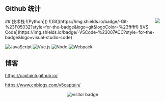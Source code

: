 ## Github 统计
<!--![](https://github-readme-stats.vercel.app/api?username=captain5&count_private=true&show_icons=true&theme=onedark)
-->
<img align="right" src="https://github-readme-stats.vercel.app/api?username=captain5&show_icons=true">
## 技术栈
![Python]()
![Git](https://img.shields.io/badge/-Git-%23F05032?style=for-the-badge&logo=git&logoColor=%23ffffff)
![VS Code](https://img.shields.io/badge/-VSCode-%23007ACC?style=for-the-badge&logo=visual-studio-code)


![JavaScript](https://img.shields.io/badge/-JavaScript-%23F7DF1C?style=for-the-badge&logo=javascript&logoColor=000000&labelColor=%23F7DF1C&color=%23FFCE5A)
![Vue.js](https://img.shields.io/badge/-Vue.js-%232c3e50?style=for-the-badge&logo=Vue.js)
![Node](https://img.shields.io/badge/-NodeJS-%23F05032?style=for-the-badge&logo=Node.js&logoColor=%23ffffff)
![Webpack](https://img.shields.io/badge/-Webpack-%232C3A42?style=for-the-badge&logo=webpack)

<!--
    ![HTML5](https://img.shields.io/badge/-HTML5-%23E44D27?style=for-the-badge&logo=html5&logoColor=ffffff)
    ![CSS3](https://img.shields.io/badge/-CSS3-%231572B6?style=for-the-badge&logo=css3)
    ![ESlint](https://img.shields.io/badge/-ESLint-%234B32C3?style=for-the-badge&logo=eslint)
-->

## 博客

https://captain5.github.io/


https://www.cnblogs.com/v5captain/

<p align="center">
  <img src="https://visitor-badge.glitch.me/badge?page_id=captain5.captain5" alt="visitor badge"/>
</p>

<!--
**captain5/captain5** is a ✨ _special_ ✨ repository because its `README.md` (this file) appears on your GitHub profile.

Here are some ideas to get you started:

- 🔭 I’m currently working on ...
- 🌱 I’m currently learning ...
- 👯 I’m looking to collaborate on ...
- 🤔 I’m looking for help with ...
- 💬 Ask me about ...
- 📫 How to reach me: ...
- 😄 Pronouns: ...
- ⚡ Fun fact: ...
-->
